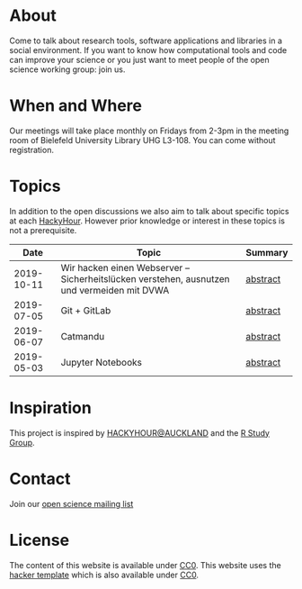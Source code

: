 # About

Come to talk about research tools, software applications and libraries in a social environment.
If you want to know how computational tools and code can improve your science or you just want to meet people of the open science working group: join us.

# When and Where

Our meetings will take place monthly on Fridays from 2-3pm in the meeting room of Bielefeld University Library UHG L3-108.
You can come without registration.

# Topics

In addition to the open discussions we also aim to talk about specific topics at each [HackyHour](http://www.uni-bielefeld.de/open-science/hacky-hour/).
However prior knowledge or interest in these topics is not a prerequisite.

| Date       | Topic      | Summary |
| ---------- |------------| ----------|
| 2019-10-11 | Wir hacken einen Webserver – Sicherheitslücken verstehen, ausnutzen und vermeiden mit DVWA| [abstract](https://aktuell.uni-bielefeld.de/event/hacky-hour-wir-hacken-einen-webserver/) |
| 2019-07-05 | Git + GitLab | [abstract](https://aktuell.uni-bielefeld.de/event/hacky-hour-gitlab-ci/) |
| 2019-06-07 | Catmandu | [abstract]( https://aktuell.uni-bielefeld.de/event/hacky-hour-catmandu/) |
| 2019-05-03 | Jupyter Notebooks | [abstract](https://aktuell.uni-bielefeld.de/event/hacky-hour-jupyter-notebook/) |

# Inspiration
This project is inspired by [HACKYHOUR@AUCKLAND](https://uoa-eresearch.github.io/HackyHour/) and the [R Study Group](http://minisciencegirl.github.io/studyGroup/).

# Contact

Join our [open science mailing list](https://lists.uni-bielefeld.de/mailman2/cgi/unibi/listinfo/open-science)
# License
The content of this website is available under [CC0](LICENSE).
This website uses the [hacker template](https://github.com/pages-themes/hacker/) which is also available under [CC0](https://creativecommons.org/publicdomain/zero/1.0/legalcode).

